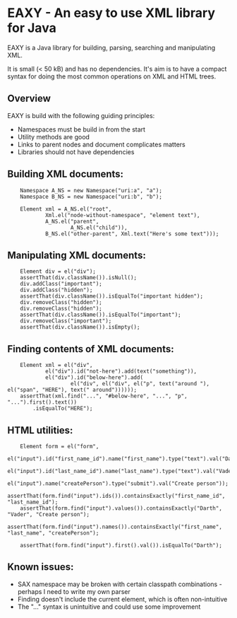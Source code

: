 EAXY - An easy to use XML library for Java
==========================================

EAXY is a Java library for building, parsing, searching and manipulating XML.

It is small (< 50 kB) and has no dependencies. It's aim is to have a compact
syntax for doing the most common operations on XML and HTML trees.


Overview
--------

EAXY is build with the following guiding principles:

* Namespaces must be build in from the start
* Utility methods are good
* Links to parent nodes and document complicates matters
* Libraries should not have dependencies



Building XML documents:
-----------------------
        Namespace A_NS = new Namespace("uri:a", "a");
        Namespace B_NS = new Namespace("uri:b", "b");

        Element xml = A_NS.el("root",
                Xml.el("node-without-namespace", "element text"), 
                A_NS.el("parent", 
                        A_NS.el("child")),
                B_NS.el("other-parent", Xml.text("Here's some text")));


Manipulating XML documents:
---------------------------
        Element div = el("div");
        assertThat(div.className()).isNull();
        div.addClass("important");
        div.addClass("hidden");
        assertThat(div.className()).isEqualTo("important hidden");
        div.removeClass("hidden");
        div.removeClass("hidden");
        assertThat(div.className()).isEqualTo("important");
        div.removeClass("important");
        assertThat(div.className()).isEmpty();


Finding contents of XML documents:
---------------------------------
        Element xml = el("div",
                el("div").id("not-here").add(text("something")),
                el("div").id("below-here").add(
                        el("div", el("div", el("p", text("around "), el("span", "HERE"), text(" around"))))));
        assertThat(xml.find("...", "#below-here", "...", "p", "...").first().text())
            .isEqualTo("HERE");


HTML utilities:
---------------
        Element form = el("form",
                el("input").id("first_name_id").name("first_name").type("text").val("Darth"),
                el("input").id("last_name_id").name("last_name").type("text").val("Vader"),
                el("input").name("createPerson").type("submit").val("Create person"));
        assertThat(form.find("input").ids()).containsExactly("first_name_id", "last_name_id");
        assertThat(form.find("input").values()).containsExactly("Darth", "Vader", "Create person");
        assertThat(form.find("input").names()).containsExactly("first_name", "last_name", "createPerson");

        assertThat(form.find("input").first().val()).isEqualTo("Darth");


Known issues:
-------------
* SAX namespace may be broken with certain classpath combinations - perhaps I need to write my own parser
* Finding doesn't include the current element, which is often non-intuitive
* The "..." syntax is unintuitive and could use some improvement

